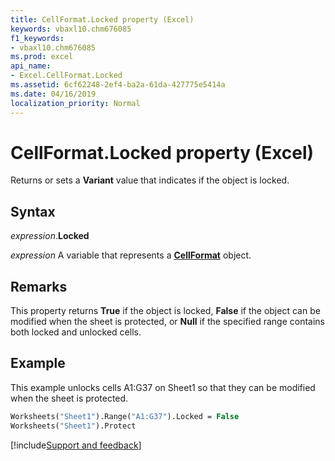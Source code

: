 ```yaml
---
title: CellFormat.Locked property (Excel)
keywords: vbaxl10.chm676085
f1_keywords:
- vbaxl10.chm676085
ms.prod: excel
api_name:
- Excel.CellFormat.Locked
ms.assetid: 6cf62248-2ef4-ba2a-61da-427775e5414a
ms.date: 04/16/2019
localization_priority: Normal
---
```



# CellFormat.Locked property (Excel)

Returns or sets a **Variant** value that indicates if the object is locked.


## Syntax

_expression_.**Locked**

_expression_ A variable that represents a **[CellFormat](Excel.CellFormat.md)** object.


## Remarks

This property returns **True** if the object is locked, **False** if the object can be modified when the sheet is protected, or **Null** if the specified range contains both locked and unlocked cells.


## Example

This example unlocks cells A1:G37 on Sheet1 so that they can be modified when the sheet is protected.

```vb
Worksheets("Sheet1").Range("A1:G37").Locked = False 
Worksheets("Sheet1").Protect
```




[!include[Support and feedback](~/includes/feedback-boilerplate.md)]